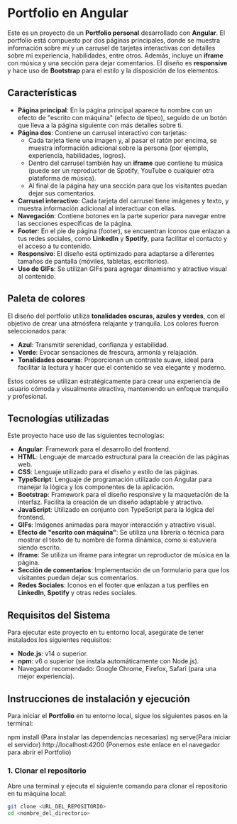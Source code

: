 # Portfolio en Angular

Este es un proyecto de un **Portfolio personal** desarrollado con **Angular**. El portfolio está compuesto por dos páginas principales, donde se muestra información sobre mí y un carrusel de tarjetas interactivas con detalles sobre mi experiencia, habilidades, entre otros. Además, incluye un **iframe** con música y una sección para dejar comentarios. El diseño es **responsive** y hace uso de **Bootstrap** para el estilo y la disposición de los elementos.

## Características

- **Página principal**: En la página principal aparece tu nombre con un efecto de "escrito con máquina" (efecto de tipeo), seguido de un botón que lleva a la página siguiente con más detalles sobre ti.
- **Página dos**: Contiene un carrusel interactivo con tarjetas:
  - Cada tarjeta tiene una imagen y, al pasar el ratón por encima, se muestra información adicional sobre la persona (por ejemplo, experiencia, habilidades, logros).
  - Dentro del carrusel también hay un **iframe** que contiene tu música (puede ser un reproductor de Spotify, YouTube o cualquier otra plataforma de música).
  - Al final de la página hay una sección para que los visitantes puedan dejar sus comentarios.
- **Carrusel interactivo**: Cada tarjeta del carrusel tiene imágenes y texto, y muestra información adicional al interactuar con ellas.
- **Navegación**: Contiene botones en la parte superior para navegar entre las secciones específicas de la página.
- **Footer**: En el pie de página (footer), se encuentran iconos que enlazan a tus redes sociales, como **LinkedIn** y **Spotify**, para facilitar el contacto y el acceso a tu contenido.
- **Responsivo**: El diseño está optimizado para adaptarse a diferentes tamaños de pantalla (móviles, tabletas, escritorios).
- **Uso de GIFs**: Se utilizan GIFs para agregar dinamismo y atractivo visual al contenido.

## Paleta de colores

El diseño del portfolio utiliza **tonalidades oscuras, azules y verdes**, con el objetivo de crear una atmósfera relajante y tranquila. Los colores fueron seleccionados para:

- **Azul**: Transmitir serenidad, confianza y estabilidad.
- **Verde**: Evocar sensaciones de frescura, armonía y relajación.
- **Tonalidades oscuras**: Proporcionan un contraste suave, ideal para facilitar la lectura y hacer que el contenido se vea elegante y moderno.

Estos colores se utilizan estratégicamente para crear una experiencia de usuario cómoda y visualmente atractiva, manteniendo un enfoque tranquilo y profesional.

## Tecnologías utilizadas

Este proyecto hace uso de las siguientes tecnologías:

- **Angular**: Framework para el desarrollo del frontend.
- **HTML**: Lenguaje de marcado estructural para la creación de las páginas web.
- **CSS**: Lenguaje utilizado para el diseño y estilo de las páginas.
- **TypeScript**: Lenguaje de programación utilizado con Angular para manejar la lógica y los componentes de la aplicación.
- **Bootstrap**: Framework para el diseño responsive y la maquetación de la interfaz. Facilita la creación de un diseño adaptable y atractivo.
- **JavaScript**: Utilizado en conjunto con TypeScript para la lógica del frontend.
- **GIFs**: Imágenes animadas para mayor interacción y atractivo visual.
- **Efecto de "escrito con máquina"**: Se utiliza una librería o técnica para mostrar el texto de tu nombre de forma dinámica, como si estuviera siendo escrito.
- **Iframe**: Se utiliza un iframe para integrar un reproductor de música en la página.
- **Sección de comentarios**: Implementación de un formulario para que los visitantes puedan dejar sus comentarios.
- **Redes Sociales**: Iconos en el footer que enlazan a tus perfiles en **LinkedIn**, **Spotify** y otras redes sociales.


## Requisitos del Sistema

Para ejecutar este proyecto en tu entorno local, asegúrate de tener instalados los siguientes requisitos:

- **Node.js**: v14 o superior.
- **npm**: v6 o superior (se instala automáticamente con Node.js).
- Navegador recomendado: Google Chrome, Firefox, Safari (para una mejor experiencia).


## Instrucciones de instalación y ejecución

Para iniciar el **Portfolio** en tu entorno local, sigue los siguientes pasos en la terminal:

npm install (Para instalar las dependencias necesarias)
ng serve(Para iniciar el servidor)
http://localhost:4200 (Ponemos este enlace en el navegador para abrir el Portfolio)



### 1. **Clonar el repositorio**

Abre una terminal y ejecuta el siguiente comando para clonar el repositorio en tu máquina local:

```bash
git clone <URL_DEL_REPOSITORIO>
cd <nombre_del_directorio>
